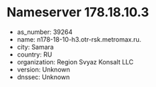 # Nameserver 178.18.10.3

* as_number: 39264
* name: n178-18-10-h3.otr-rsk.metromax.ru.
* city: Samara
* country: RU
* organization: Region Svyaz Konsalt LLC
* version: Unknown
* dnssec: Unknown
